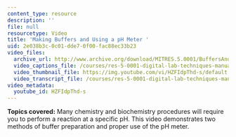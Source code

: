 ```yaml
---
content_type: resource
description: ''
file: null
resourcetype: Video
title: 'Making Buffers and Using a pH Meter '
uid: 2e038b3c-0c01-dde7-0f00-fac88ec33b23
video_files:
  archive_url: http://www.archive.org/download/MITRES.5.0001/BuffersAndPhMeter_MitDigitalLabTechniquesManual.mp4
  video_captions_file: /courses/res-5-0001-digital-lab-techniques-manual-spring-2007/bf998f7d9a7f5cbca60b5e56b0f2f5c1_HZFIdpThd-s.vtt
  video_thumbnail_file: https://img.youtube.com/vi/HZFIdpThd-s/default.jpg
  video_transcript_file: /courses/res-5-0001-digital-lab-techniques-manual-spring-2007/7049438751a8460d9ea641af8248319d_HZFIdpThd-s.pdf
video_metadata:
  youtube_id: HZFIdpThd-s
---
```


**Topics covered:** Many chemistry and biochemistry procedures will require you to perform a reaction at a specific pH. This video demonstrates two methods of buffer preparation and proper use of the pH meter.